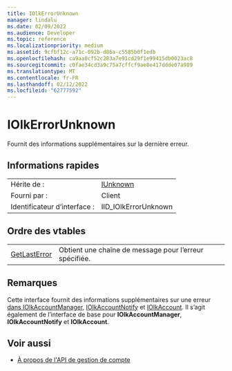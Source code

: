 ```yaml
---
title: IOlkErrorUnknown
manager: lindalu
ms.date: 02/09/2022
ms.audience: Developer
ms.topic: reference
ms.localizationpriority: medium
ms.assetid: 9cfbf12c-a71c-092b-d86a-c5585b0f1edb
ms.openlocfilehash: ca9aa0cf52c283a7e91cd29f1e99415db0023ac8
ms.sourcegitcommit: c0fae34cd3a9c75a7cffcf9ae8e417ddde07a989
ms.translationtype: MT
ms.contentlocale: fr-FR
ms.lasthandoff: 02/12/2022
ms.locfileid: "62777592"
---
```

# <a name="iolkerrorunknown"></a>IOlkErrorUnknown

Fournit des informations supplémentaires sur la dernière erreur.
  
## <a name="quick-info"></a>Informations rapides

|||
|:-----|:-----|
|Hérite de :   |[IUnknown](/windows/desktop/api/unknwn/nn-unknwn-iunknown.md) |
|Fourni par :   |Client  |
|Identificateur d’interface :   |IID_IOlkErrorUnknown  |
   
## <a name="vtable-order"></a>Ordre des vtables

|||
|:-----|:-----|
|[GetLastError](iolkerrorunknown-getlasterror.md) <br/> |Obtient une chaîne de message pour l’erreur spécifiée. |
   
## <a name="remarks"></a>Remarques

Cette interface fournit des informations supplémentaires sur une erreur [dans IOlkAccountManager](iolkaccountmanager.md), [IOlkAccountNotify](iolkaccountnotify.md) et [IOlkAccount](iolkaccount.md). Il s’agit également de l’interface de base pour **IOlkAccountManager**, **IOlkAccountNotify** et **IOlkAccount**. 
  
## <a name="see-also"></a>Voir aussi

- [À propos de l'API de gestion de compte](about-the-account-management-api.md)
